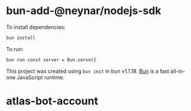 # bun-add-@neynar/nodejs-sdk

To install dependencies:

```bash
bun install
```

To run:

```bash
bun run const server = Bun.serve({
```

This project was created using `bun init` in bun v1.1.18. [Bun](https://bun.sh) is a fast all-in-one JavaScript runtime.
# atlas-bot-account
